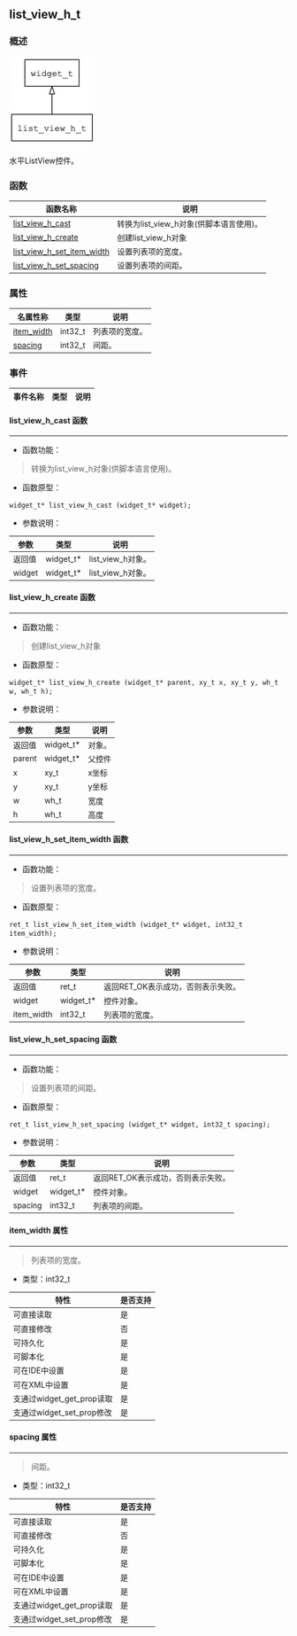 ## list\_view\_h\_t
### 概述
![image](images/list_view_h_t_0.png)

 水平ListView控件。
### 函数
<p id="list_view_h_t_methods">

| 函数名称 | 说明 | 
| -------- | ------------ | 
| <a href="#list_view_h_t_list_view_h_cast">list\_view\_h\_cast</a> | 转换为list_view_h对象(供脚本语言使用)。 |
| <a href="#list_view_h_t_list_view_h_create">list\_view\_h\_create</a> | 创建list_view_h对象 |
| <a href="#list_view_h_t_list_view_h_set_item_width">list\_view\_h\_set\_item\_width</a> | 设置列表项的宽度。 |
| <a href="#list_view_h_t_list_view_h_set_spacing">list\_view\_h\_set\_spacing</a> | 设置列表项的间距。 |
### 属性
<p id="list_view_h_t_properties">

| 名属性称 | 类型 | 说明 | 
| -------- | ----- | ------------ | 
| <a href="#list_view_h_t_item_width">item\_width</a> | int32\_t | 列表项的宽度。 |
| <a href="#list_view_h_t_spacing">spacing</a> | int32\_t | 间距。 |
### 事件
<p id="list_view_h_t_events">

| 事件名称 | 类型  | 说明 | 
| -------- | ----- | ------- | 
#### list\_view\_h\_cast 函数
-----------------------

* 函数功能：

> <p id="list_view_h_t_list_view_h_cast"> 转换为list_view_h对象(供脚本语言使用)。



* 函数原型：

```
widget_t* list_view_h_cast (widget_t* widget);
```

* 参数说明：

| 参数 | 类型 | 说明 |
| -------- | ----- | --------- |
| 返回值 | widget\_t* | list\_view\_h对象。 |
| widget | widget\_t* | list\_view\_h对象。 |
#### list\_view\_h\_create 函数
-----------------------

* 函数功能：

> <p id="list_view_h_t_list_view_h_create"> 创建list_view_h对象



* 函数原型：

```
widget_t* list_view_h_create (widget_t* parent, xy_t x, xy_t y, wh_t w, wh_t h);
```

* 参数说明：

| 参数 | 类型 | 说明 |
| -------- | ----- | --------- |
| 返回值 | widget\_t* | 对象。 |
| parent | widget\_t* | 父控件 |
| x | xy\_t | x坐标 |
| y | xy\_t | y坐标 |
| w | wh\_t | 宽度 |
| h | wh\_t | 高度 |
#### list\_view\_h\_set\_item\_width 函数
-----------------------

* 函数功能：

> <p id="list_view_h_t_list_view_h_set_item_width"> 设置列表项的宽度。



* 函数原型：

```
ret_t list_view_h_set_item_width (widget_t* widget, int32_t item_width);
```

* 参数说明：

| 参数 | 类型 | 说明 |
| -------- | ----- | --------- |
| 返回值 | ret\_t | 返回RET\_OK表示成功，否则表示失败。 |
| widget | widget\_t* | 控件对象。 |
| item\_width | int32\_t | 列表项的宽度。 |
#### list\_view\_h\_set\_spacing 函数
-----------------------

* 函数功能：

> <p id="list_view_h_t_list_view_h_set_spacing"> 设置列表项的间距。



* 函数原型：

```
ret_t list_view_h_set_spacing (widget_t* widget, int32_t spacing);
```

* 参数说明：

| 参数 | 类型 | 说明 |
| -------- | ----- | --------- |
| 返回值 | ret\_t | 返回RET\_OK表示成功，否则表示失败。 |
| widget | widget\_t* | 控件对象。 |
| spacing | int32\_t | 列表项的间距。 |
#### item\_width 属性
-----------------------
> <p id="list_view_h_t_item_width"> 列表项的宽度。


* 类型：int32\_t

| 特性 | 是否支持 |
| -------- | ----- |
| 可直接读取 | 是 |
| 可直接修改 | 否 |
| 可持久化   | 是 |
| 可脚本化   | 是 |
| 可在IDE中设置 | 是 |
| 可在XML中设置 | 是 |
| 支通过widget_get_prop读取 | 是 |
| 支通过widget_set_prop修改 | 是 |
#### spacing 属性
-----------------------
> <p id="list_view_h_t_spacing"> 间距。


* 类型：int32\_t

| 特性 | 是否支持 |
| -------- | ----- |
| 可直接读取 | 是 |
| 可直接修改 | 否 |
| 可持久化   | 是 |
| 可脚本化   | 是 |
| 可在IDE中设置 | 是 |
| 可在XML中设置 | 是 |
| 支通过widget_get_prop读取 | 是 |
| 支通过widget_set_prop修改 | 是 |
